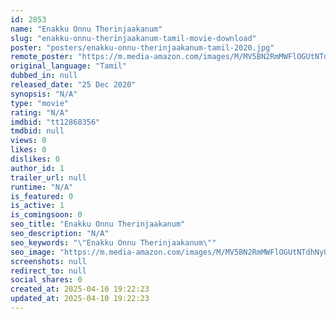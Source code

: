 ```yaml
---
id: 2853
name: "Enakku Onnu Therinjaakanum"
slug: "enakku-onnu-therinjaakanum-tamil-movie-download"
poster: "posters/enakku-onnu-therinjaakanum-tamil-2020.jpg"
remote_poster: "https://m.media-amazon.com/images/M/MV5BN2RmMWFlOGUtNTdhNy00ODkyLTg3MTEtZWNjNWFjMjIzYWQ4XkEyXkFqcGdeQXVyMTE2MjAzMTU3._V1_SX300.jpg"
original_language: "Tamil"
dubbed_in: null
released_date: "25 Dec 2020"
synopsis: "N/A"
type: "movie"
rating: "N/A"
imdbid: "tt12868356"
tmdbid: null
views: 0
likes: 0
dislikes: 0
author_id: 1
trailer_url: null
runtime: "N/A"
is_featured: 0
is_active: 1
is_comingsoon: 0
seo_title: "Enakku Onnu Therinjaakanum"
seo_description: "N/A"
seo_keywords: "\"Enakku Onnu Therinjaakanum\""
seo_image: "https://m.media-amazon.com/images/M/MV5BN2RmMWFlOGUtNTdhNy00ODkyLTg3MTEtZWNjNWFjMjIzYWQ4XkEyXkFqcGdeQXVyMTE2MjAzMTU3._V1_SX300.jpg"
screenshots: null
redirect_to: null
social_shares: 0
created_at: 2025-04-10 19:22:23
updated_at: 2025-04-10 19:22:23
---
```


